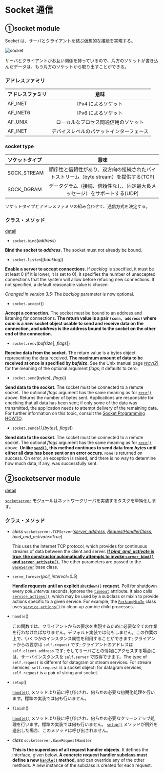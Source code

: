 # Socket 通信

## ➀socket module 

Socket は、サーバとクライアントを結ぶ仮想的な接続を実現する。

![socket](https://qiita-user-contents.imgix.net/https%3A%2F%2Fqiita-image-store.s3.amazonaws.com%2F0%2F215099%2F27765345-cab8-26df-ab40-688f535bcb9e.png?ixlib=rb-1.2.2&auto=format&gif-q=60&q=75&w=1400&fit=max&s=3bb901aa129b3e08ddc48f0fde229b57)

サーバとクライアントがお互い関係を持っているので、片方のソケットが書き込んだデータは、もう片方のソケットから取り出すことができる。

### アドレスファミリ

| アドレスファミリ |                   意味                   |
| :--------------- | :--------------------------------------: |
| AF_INET          |           IPv4 によるソケット            |
| AF_INET6         |           IPv6 によるソケット            |
| AF_UNIX          |   ローカルなプロセス間通信用のソケット   |
| AF_INET          | デバイスレベルのパケットインターフェース |



### socket type

| ソケットタイプ |                             意味                             |
| :------------- | :----------------------------------------------------------: |
| SOCK_STREAM    | 順序性と信頼性があり、双方向の接続されたバイトストリーム（byte stream）を提供する(TCP) |
| SOCK_DGRAM     | データグラム（接続、信頼性なし、固定最大長メッセージ）をサポートする(UDP) |

ソケットタイプとアドレスファミリの組み合わせて、通信方式を決定する。



### クラス・メソッド 

[detail](https://docs.python.org/3/library/socket.html#socket.socket.recv)

- `socket.bind`(*address*)

**Bind the socket to *address*.** The socket must not already be bound.

- `socket.listen`([*backlog*])

**Enable a server to accept connections.** If *backlog* is specified, it must be at least 0 (if it is lower, it is set to 0); it specifies the number of unaccepted connections that the system will allow before refusing new connections. If not specified, a default reasonable value is chosen.

*Changed in version 3.5:* The *backlog* parameter is now optional.

- `socket.accept`()

**Accept a connection.** The socket must be bound to an address and listening for connections. **The return value is a pair `(conn, address)` where *conn* is a *new* socket object usable to send and receive data on the connection, and *address* is the address bound to the socket on the other end of the connection.**

- `socket.recv`(*bufsize*[, *flags*])

**Receive data from the socket.** The return value is a bytes object representing the data received. **The maximum amount of data to be received at once is specified by *bufsize*.** See the Unix manual page *[recv(2)](https://manpages.debian.org/recv(2))* for the meaning of the optional argument *flags*; it defaults to zero.

- `socket.send`(*bytes*[, *flags*])

**Send data to the socket.** The socket must be connected to a remote socket. The optional *flags* argument has the same meaning as for [`recv()`](https://docs.python.org/3/library/socket.html#socket.socket.recv) above. Returns the number of bytes sent. Applications are responsible for checking that all data has been sent; if only some of the data was transmitted, the application needs to attempt delivery of the remaining data. For further information on this topic, consult the [Socket Programming HOWTO](https://docs.python.org/3/howto/sockets.html#socket-howto).

- `socket.sendall`(*bytes*[, *flags*])

**Send data to the socket.** The socket must be connected to a remote socket. The optional *flags* argument has the same meaning as for [`recv()`](https://docs.python.org/3/library/socket.html#socket.socket.recv) above. **Unlike [`send()`](https://docs.python.org/3/library/socket.html#socket.socket.send), this method continues to send data from *bytes* until either all data has been sent or an error occurs.** `None` is returned on success. On error, an exception is raised, and there is no way to determine how much data, if any, was successfully sent.



## ➁socketserver module

[detail](https://docs.python.org/ja/3/library/socketserver.html)

[`socketserver`](https://docs.python.org/ja/3/library/socketserver.html#module-socketserver) モジュールはネットワークサーバを実装するタスクを単純化します。

### クラス・メソッド

- *class* `socketserver.TCPServer`(<u>*server_address*</u>, <u>*RequestHandlerClass*</u>, *bind_and_activate=True*)

  This uses the Internet TCP protocol, which provides for continuous streams of data between the client and server. <u>**If *bind_and_activate* is true, the constructor automatically attempts to invoke [`server_bind()`](https://docs.python.org/ja/3/library/socketserver.html#socketserver.BaseServer.server_bind) and [`server_activate()`](https://docs.python.org/ja/3/library/socketserver.html#socketserver.BaseServer.server_activate).**</u> The other parameters are passed to the [`BaseServer`](https://docs.python.org/ja/3/library/socketserver.html#socketserver.BaseServer) base class.

- `serve_forever`(*poll_interval=0.5*)

  **Handle requests until an explicit [`shutdown()`](https://docs.python.org/ja/3/library/socketserver.html#socketserver.BaseServer.shutdown) request.** Poll for shutdown every *poll_interval* seconds. Ignores the [`timeout`](https://docs.python.org/ja/3/library/socketserver.html#socketserver.BaseServer.timeout) attribute. It also calls [`service_actions()`](https://docs.python.org/ja/3/library/socketserver.html#socketserver.BaseServer.service_actions), which may be used by a subclass or mixin to provide actions specific to a given service. For example, the [`ForkingMixIn`](https://docs.python.org/ja/3/library/socketserver.html#socketserver.ForkingMixIn) class uses [`service_actions()`](https://docs.python.org/ja/3/library/socketserver.html#socketserver.BaseServer.service_actions) to clean up zombie child processes.

- `handle`()

  この関数では、クライアントからの要求を実現するために必要な全ての作業を行わなければなりません。デフォルト実装では何もしません。この作業の上で、いくつかのインスタンス属性を利用することができます; クライアントからの要求は `self.request` です; クライアントのアドレスは `self.client_address` です; そしてサーバごとの情報にアクセスする場合には、サーバインスタンスを `self.server` で取得できます。The type of `self.request` is different for datagram or stream services. For stream services, `self.request` is a socket object; for datagram services, `self.request` is a pair of string and socket.

- `setup`()

  [`handle()`](https://docs.python.org/ja/3/library/socketserver.html#socketserver.BaseRequestHandler.handle) メソッドより前に呼び出され、何らかの必要な初期化処理を行います。標準の実装では何も行いません。

- `finish`()

  [`handle()`](https://docs.python.org/ja/3/library/socketserver.html#socketserver.BaseRequestHandler.handle) メソッドより後に呼び出され、何らかの必要なクリーンアップ処理を行います。標準の実装では何も行いません。 [`setup()`](https://docs.python.org/ja/3/library/socketserver.html#socketserver.BaseRequestHandler.setup) メソッドが例外を送出した場合、このメソッドは呼び出されません。

- *class* `socketserver.BaseRequestHandler`

  **This is the superclass of all request handler objects.** It defines the interface, given below. **A concrete request handler subclass must define a new [`handle()`](https://docs.python.org/ja/3/library/socketserver.html#socketserver.BaseRequestHandler.handle) method,** and can override any of the other methods. A new instance of the subclass is created for each request.